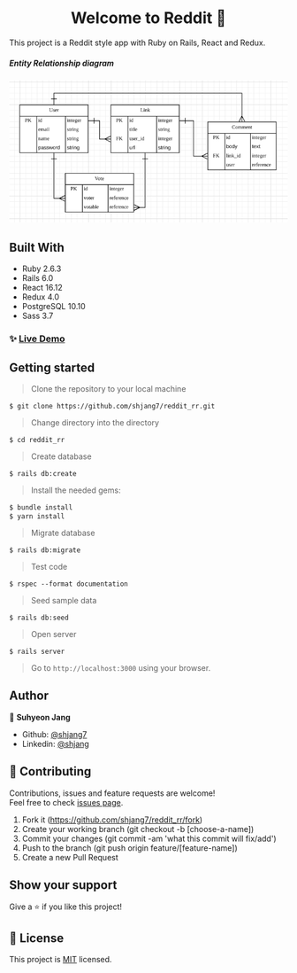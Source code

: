 <h1 align="center">Welcome to Reddit 👋</h1>

This project is a Reddit style app with Ruby on Rails, React and Redux.

##### Entity Relationship diagram
![](./docs/e-r-diagram.png)

## Built With

- Ruby 2.6.3
- Rails 6.0
- React 16.12
- Redux 4.0
- PostgreSQL 10.10
- Sass 3.7

### ✨ [Live Demo](https://rails-reddit-rr-suh.herokuapp.com/)

## Getting started

> Clone the repository to your local machine

```
$ git clone https://github.com/shjang7/reddit_rr.git
```

> Change directory into the directory

```
$ cd reddit_rr
```

> Create database

```
$ rails db:create
```

> Install the needed gems:

```
$ bundle install
$ yarn install
```

> Migrate database

```
$ rails db:migrate
```

> Test code

```
$ rspec --format documentation
```

> Seed sample data

```
$ rails db:seed
```

> Open server

```
$ rails server
```

> Go to `http://localhost:3000` using your browser.

## Author

👤 **Suhyeon Jang**

- Github: [@shjang7](https://github.com/shjang7)
- Linkedin: [@shjang](https://www.linkedin.com/in/shjang/)

## 🤝 Contributing

Contributions, issues and feature requests are welcome!<br />Feel free to check [issues page](https://github.com/shjang7/reddit_rr/issues).

1. Fork it (https://github.com/shjang7/reddit_rr/fork)
2. Create your working branch (git checkout -b [choose-a-name])
3. Commit your changes (git commit -am 'what this commit will fix/add')
4. Push to the branch (git push origin feature/[feature-name])
5. Create a new Pull Request

## Show your support

Give a ⭐️ if you like this project!

## 📝 License

This project is [MIT](https://github.com/shjang7/reddit_rr/blob/master/LICENSE) licensed.
